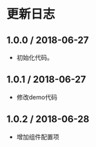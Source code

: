 # 更新日志

## 1.0.0 / 2018-06-27

- 初始化代码。
## 1.0.1 / 2018-06-27

- 修改demo代码
## 1.0.2 / 2018-06-28

- 增加组件配置项